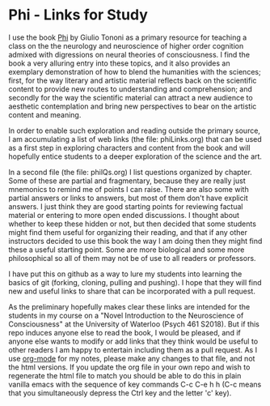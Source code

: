 # Phi - Links for Study

I use the book [Phi](https://www.penguinrandomhouse.com/books/216224/phi-by-giulio-tononi/9780307907219/) by Giulio Tononi
as a primary resource for teaching a class on the the neurology and neuroscience of higher order cognition admixed with
digressions on neural theories of consciousness. I find the book a very alluring entry into these topics, and it also provides
an exemplary demonstration of how to blend the humanities with the sciences; first, for the way literary and artistic
material reflects back on the scientific content to provide new routes to understanding and comprehension; and secondly 
for the way the scientific material can attract a new audience to aesthetic contemplation and bring new perspectives to bear
on the artistic content and meaning.

In order to enable such exploration and reading outside the primary source, I am accumulating a list of web links  (the file: phiLinks.org) 
that can be used as a first step in exploring characters and content from the book and will hopefully entice students to
a deeper exploration of the science and the art. 


In a second file (the file: philQs.org) I list questions organized by chapter. Some of these are partial and fragmentary, because they are really just mnemonics to remind me of points I can raise. There are also some with partial answers or links to answers, but most of them don't have explicit answers. I just think they are good starting points for reviewing factual material or entering to more open ended discussions. I thought about whether to keep these hidden or not, but then decided that some students might find them useful for organizing their reading, and that if any other instructors decided to use this book the way I am doing then they might find these a useful starting point. Some are more biological and some more philosophical so all of them may not be of use to all readers or professors.


I have put this on github as a way to lure my students into learning the basics of git (forking, cloning, pulling and pushing). 
I hope that they will find new and useful links to share that can be incorporated with a pull request. 

As the preliminary hopefully makes clear these links are intended for the students in my course on a "Novel 
Introduction to the Neuroscience of Consciousness" at the University of Waterloo (Psych 461 S2018). But if this repo induces
anyone else to read the book, I would be pleased, and if anyone else wants to modify or add links that they think would be
useful to other readers I am happy to entertain including them as a pull request. As I use [org-mode](https://orgmode.org/) for my notes, please make any changes to that file, and not the
html versions. If you update the org file in your own repo and wish to regenerate the html file to match you should be able to do this in plain vanilla emacs with the sequence of key commands C-c C-e h h (C-c means that you simultaneously depress the Ctrl key and the letter 'c' key). 


